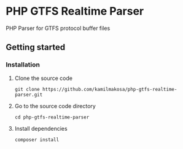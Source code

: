 # PHP GTFS Realtime Parser

PHP Parser for GTFS protocol buffer files

## Getting started

### Installation

1.  Clone the source code
    
    ```
    git clone https://github.com/kamilmakosa/php-gtfs-realtime-parser.git
    ```
    
2.  Go to the source code directory
    
    ```
    cd php-gtfs-realtime-parser
    ```
    
3.  Install dependencies
    
    ```
    composer install
    ```
